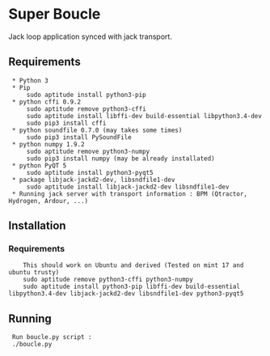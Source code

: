 # Super Boucle

Jack loop application synced with jack transport.

## Requirements

	 * Python 3
	 * Pip
	 	 sudo aptitude install python3-pip
	 * python cffi 0.9.2
	 	 sudo aptitude remove python3-cffi
		 sudo aptitude install libffi-dev build-essential libpython3.4-dev
	 	 sudo pip3 install cffi
	 * python soundfile 0.7.0 (may takes some times)
	 	 sudo pip3 install PySoundFile
	 * python numpy 1.9.2
	 	 sudo aptitude remove python3-numpy
		 sudo pip3 install numpy (may be already installated)
	 * python PyQT 5 
	 	 sudo aptitude install python3-pyqt5
	 * package libjack-jackd2-dev, libsndfile1-dev
	 	 sudo aptitude install libjack-jackd2-dev libsndfile1-dev
	 * Running jack server with transport information : BPM (Qtractor, Hydrogen, Ardour, ...)

## Installation

### Requirements

		This should work on Ubuntu and derived (Tested on mint 17 and ubuntu trusty)
		sudo aptitude remove python3-cffi python3-numpy
		sudo aptitude install python3-pip libffi-dev build-essential libpython3.4-dev libjack-jackd2-dev libsndfile1-dev python3-pyqt5

## Running

	 Run boucle.py script :
	 ./boucle.py
